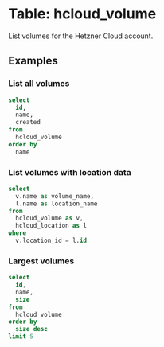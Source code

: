 # Table: hcloud_volume

List volumes for the Hetzner Cloud account.

## Examples

### List all volumes

```sql
select
  id,
  name,
  created
from
  hcloud_volume
order by
  name
```

### List volumes with location data

```sql
select
  v.name as volume_name,
  l.name as location_name
from
  hcloud_volume as v,
  hcloud_location as l
where
  v.location_id = l.id
```

### Largest volumes

```sql
select
  id,
  name,
  size
from
  hcloud_volume
order by
  size desc
limit 5
```
